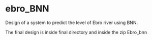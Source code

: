 # ebro_BNN
Design of a system to predict the level of Ebro river using BNN.

The final design is inside final directory and inside the zip Ebro_bnn

